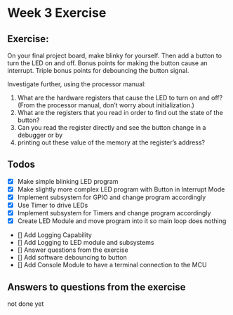 # Week 3 Exercise

## Exercise:
On your final project board, make blinky for yourself. Then add a button to turn the LED on and
off. Bonus points for making the button cause an interrupt. Triple bonus points for debouncing
the button signal.

Investigate further, using the processor manual:
1. What are the hardware registers that cause the LED to turn on and off? (From the
processor manual, don’t worry about initialization.)
2. What are the registers that you read in order to find out the state of the button?
3. Can you read the register directly and see the button change in a debugger or by
4. printing out these value of the memory at the register’s address?

## Todos
- [x] Make simple blinking LED program
- [x] Make slightly more complex LED program with Button in Interrupt Mode
- [x] Implement subsystem for GPIO and change program accordingly
- [x] Use Timer to drive LEDs
- [x] Implement subsystem for Timers and change program accordingly
- [x] Create LED Module and move program into it so main loop does nothing
- [] Add Logging Capability
- [] Add Logging to LED module and subsystems
- [] Answer questions from the exercise
- [] Add software debouncing to button
- [] Add Console Module to have a terminal connection to the MCU

## Answers to questions from the exercise
not done yet